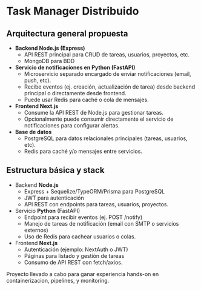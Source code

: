 # Task Manager Distribuido

## Arquitectura general propuesta

- **Backend Node.js (Express)**
    - API REST principal para CRUD de tareas, usuarios, proyectos, etc.
    - MongoDB para BDD
- **Servicio de notificaciones en Python (FastAPI)**
    - Microservicio separado encargado de enviar notificaciones (email, push, etc).
    - Recibe eventos (ej. creación, actualización de tarea) desde backend principal o directamente desde frontend.
    - Puede usar Redis para caché o cola de mensajes.
- **Frontend Next.js**
    - Consume la API REST de Node.js para gestionar tareas.
    - Opcionalmente puede consumir directamente el servicio de notificaciones para configurar alertas.
- **Base de datos**
    - PostgreSQL para datos relacionales principales (tareas, usuarios, etc).
    - Redis para caché y/o mensajes entre servicios.

## Estructura básica y stack

- Backend **Node.js**
    - Express + Sequelize/TypeORM/Prisma para PostgreSQL
    - JWT para autenticación
    - API REST con endpoints para tareas, usuarios, proyectos.
- Servicio **Python** (FastAPI)
    - Endpoint para recibir eventos (ej. POST /notify)
    - Manejo de tareas de notificación (email con SMTP o servicios externos)
    - Uso de Redis para cachear usuarios o colas.
- Frontend **Next.js**
    - Autenticación (ejemplo: NextAuth o JWT)
    - Páginas para listado y gestión de tareas
    - Consumo de API REST con fetch/axios.

Proyecto llevado a cabo para ganar experiencia hands-on en containerizacion, pipelines, y monitoring.
